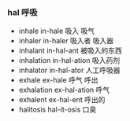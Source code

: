 ### hal 呼吸

- inhale in-hale 吸入 吸气
- inhaler in-haler 吸入者 吸入器
- inhalant in-hal-ant 被吸入的东西
- inhalation in-hal-ation 吸入药剂
- inhalator in-hal-ator 人工呼吸器
- exhale  ex-hale 呼气  呼出
- exhalation ex-hal-ation 呼气
- exhalent ex-hal-ent 呼出的
- halitosis hal-it-osis 口臭